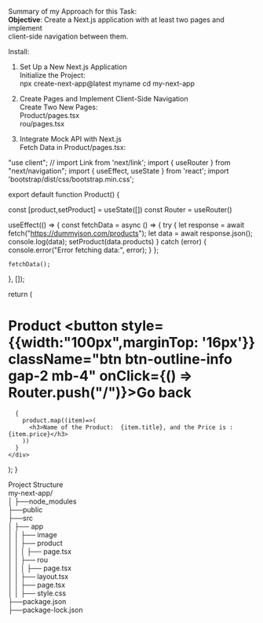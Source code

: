
Summary of my Approach for this Task:  <br/>
**Objective**: Create a Next.js application with at least two pages and implement  <br/>
client-side navigation between them.  <br/>

Install:
1) Set Up a New Next.js Application <br/>
    Initialize the Project:  <br/>
    npx create-next-app@latest myname
    cd my-next-app <br/>


2) Create Pages and Implement Client-Side Navigation  <br/>
    Create Two New Pages:  <br/>
    Product/pages.tsx  <br/>
     rou/pages.tsx  <br/>


3) Integrate Mock API with Next.js  <br/>
Fetch Data in Product/pages.tsx:  <br/>

"use client";
// import Link from 'next/link';
import { useRouter } from "next/navigation";
import { useEffect, useState } from 'react';
import 'bootstrap/dist/css/bootstrap.min.css';

export default function Product() {

  const [product,setProduct] = useState([])
  const Router = useRouter()
  
  useEffect(() => {
    const fetchData = async () => {
      try {
        let response = await fetch("https://dummyjson.com/products");
        let data = await response.json();
        console.log(data);
        setProduct(data.products)
      } catch (error) {
        console.error("Error fetching data:", error);
      }
    };

    fetchData();
  }, []);

  return (
    <div>
      <h1 className="text-center">Product  <button style={{width:"100px",marginTop: '16px'}} className="btn btn-outline-info gap-2 mb-4" onClick={() => Router.push("/")}>Go back</button></h1>
     
      {
        product.map((item)=>(
          <h3>Name of the Product:  {item.title}, and the Price is : {item.price}</h3>      
        ))
      }
    </div>
  );
}



Project Structure <br/>
my-next-app/ <br/>
│
├──node_modules <br/>
├──public <br/>
├──src <br/>
│   ├── app  <br/>
│   │   ├── image  <br/>
│   │   ├── product  <br/>
│   │   │ ├── page.tsx  <br/>
│   │   ├── rou  <br/>
│   │   │ ├── page.tsx  <br/> 
│   │   ├── layout.tsx  <br/>
│   │   ├── page.tsx  <br/> 
│   │   ├── style.css <br/>
├──package.json <br/>
├──package-lock.json  <br/>


  
